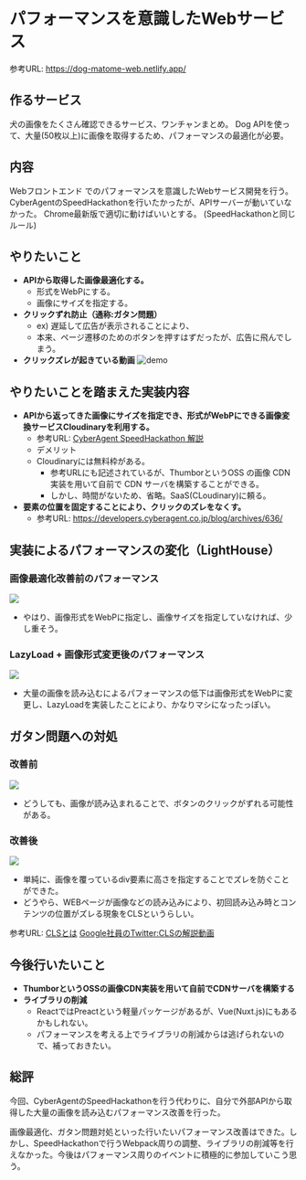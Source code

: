 # パフォーマンスを意識したWebサービス
参考URL: https://dog-matome-web.netlify.app/

## 作るサービス
犬の画像をたくさん確認できるサービス、ワンチャンまとめ。
Dog APIを使って、大量(50枚以上)に画像を取得するため、パフォーマンスの最適化が必要。

## 内容
Webフロントエンド でのパフォーマンスを意識したWebサービス開発を行う。CyberAgentのSpeedHackathonを行いたかったが、APIサーバーが動いていなかった。
Chrome最新版で適切に動けばいいとする。
(SpeedHackathonと同じルール)

## やりたいこと
- **APIから取得した画像最適化する。**
    - 形式をWebPにする。
    - 画像にサイズを指定する。
- **クリックずれ防止（通称:ガタン問題）**
    - ex) 遅延して広告が表示されることにより、
    - 本来、ページ遷移のためのボタンを押すはずだったが、広告に飛んでしまう。
- **クリックズレが起きている動画**
![demo](https://gyazo.com/15d504a1ab536b1f7a1b2fcc2ca85bab/raw)

## やりたいことを踏まえた実装内容
- **APIから返ってきた画像にサイズを指定でき、形式がWebPにできる画像変換サービスCloudinaryを利用する。**
    - 参考URL: [CyberAgent SpeedHackathon 解説](https://github.com/CyberAgentHack/web-speed-hackathon-online/wiki/Web-Speed-Hackathon-Online-%E5%87%BA%E9%A1%8C%E3%81%AE%E3%81%AD%E3%82%89%E3%81%84%E3%81%A8%E8%A7%A3%E8%AA%AC#%e7%94%bb%e5%83%8f%e3%81%ae%e6%9c%80%e9%81%a9%e5%8c%96)
    - デメリット
    - Cloudinaryには無料枠がある。
        - 参考URLにも記述されているが、ThumborというOSS の画像 CDN 実装を用いて自前で CDN サーバを構築することができる。
        - しかし、時間がないため、省略。SaaS(CLoudinary)に頼る。
- **要素の位置を固定することにより、クリックのズレをなくす。**
    - 参考URL: https://developers.cyberagent.co.jp/blog/archives/636/



## 実装によるパフォーマンスの変化（LightHouse）
### 画像最適化改善前のパフォーマンス
![](https://res.cloudinary.com/kasiwa/image/upload/v1617897295/github/performance.png) 
- やはり、画像形式をWebPに指定し、画像サイズを指定していなければ、少し重そう。

### LazyLoad + 画像形式変更後のパフォーマンス
![](https://res.cloudinary.com/kasiwa/image/upload/v1617898329/github/performance_Fixed.png)
- 大量の画像を読み込むによるパフォーマンスの低下は画像形式をWebPに変更し、LazyLoadを実装したことにより、かなりマシになったっぽい。

## ガタン問題への対処
### 改善前
![](https://gyazo.com/76b1ab668025b237ba3c00180f2812b0)
- どうしても、画像が読み込まれることで、ボタンのクリックがずれる可能性がある。
### 改善後
![](https://gyazo.com/17343c25bf7a71cf68da2994e08ff567)
- 単純に、画像を覆っているdiv要素に高さを指定することでズレを防ぐことができた。
- どうやら、WEBページが画像などの読み込みにより、初回読み込み時とコンテンツの位置がズレる現象をCLSというらしい。

参考URL: [CLSとは](https://www.start-point.net/blog/web/html/cls/)
[Google社員のTwitter:CLSの解説動画](https://twitter.com/addyosmani/status/1276779799198007301?ref_src=twsrc%5Etfw%7Ctwcamp%5Etweetembed%7Ctwterm%5E1276779799198007301%7Ctwgr%5E%7Ctwcon%5Es1_&ref_url=https%3A%2F%2Fwww.start-point.net%2Fblog%2Fweb%2Fhtml%2Fcls%2F)

## 今後行いたいこと
- **ThumborというOSSの画像CDN実装を用いて自前でCDNサーバを構築する**
- **ライブラリの削減**
    - ReactではPreactという軽量パッケージがあるが、Vue(Nuxt.js)にもあるかもしれない。
    - パフォーマンスを考える上でライブラリの削減からは逃げられないので、補っておきたい。

## 総評
今回、CyberAgentのSpeedHackathonを行う代わりに、自分で外部APIから取得した大量の画像を読み込むパフォーマンス改善を行った。

画像最適化、ガタン問題対処といった行いたいパフォーマンス改善はできた。しかし、SpeedHackathonで行うWebpack周りの調整、ライブラリの削減等を行えなかった。今後はパフォーマンス周りのイベントに積極的に参加していこう思う。